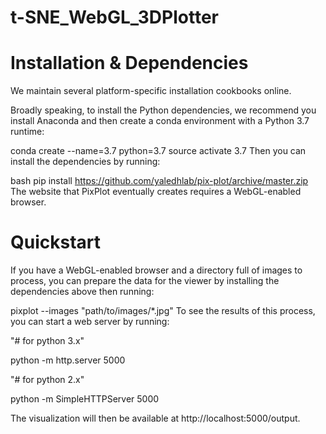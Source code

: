 # t-SNE_WebGL_3DPlotter

# Installation & Dependencies
We maintain several platform-specific installation cookbooks online.

Broadly speaking, to install the Python dependencies, we recommend you install Anaconda and then create a conda environment with a Python 3.7 runtime:

conda create --name=3.7 python=3.7
source activate 3.7
Then you can install the dependencies by running:

bash
pip install https://github.com/yaledhlab/pix-plot/archive/master.zip
The website that PixPlot eventually creates requires a WebGL-enabled browser.

# Quickstart
If you have a WebGL-enabled browser and a directory full of images to process, you can prepare the data for the viewer by installing the dependencies above then running:

pixplot --images "path/to/images/*.jpg"
To see the results of this process, you can start a web server by running:

"# for python 3.x"

python -m http.server 5000


"# for python 2.x"

python -m SimpleHTTPServer 5000

The visualization will then be available at http://localhost:5000/output.

